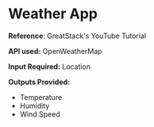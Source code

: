 # Weather App

**Reference**: GreatStack's YouTube Tutorial

**API used:** OpenWeatherMap

**Input Required:** Location

**Outputs Provided:**
- Temperature
- Humidity
- Wind Speed
